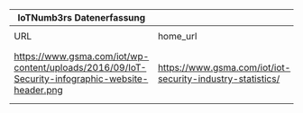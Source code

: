 |IoTNumb3rs Datenerfassung|||||||||||
| ---- | ---- | ---- | ---- | ---- | ---- | ---- | ---- | ---- | ---- | ---- |
||||||||||||
|URL|home_url|filename|device_class|device_count|market_class|market_volume|prognosis_year|publication_year|authorship_class|Dropbox folder|
|https://www.gsma.com/iot/wp-content/uploads/2016/09/IoT-Security-infographic-website-header.png|https://www.gsma.com/iot/iot-security-industry-statistics/|file11_IoT-Security-infographic-website-header.png||||||||MariaMarg/20190113-1500|
